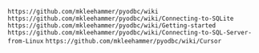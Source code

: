 `https://github.com/mkleehammer/pyodbc/wiki`
`https://github.com/mkleehammer/pyodbc/wiki/Connecting-to-SQLite`
`https://github.com/mkleehammer/pyodbc/wiki/Getting-started`
`https://github.com/mkleehammer/pyodbc/wiki/Connecting-to-SQL-Server-from-Linux`
`https://github.com/mkleehammer/pyodbc/wiki/Cursor`
